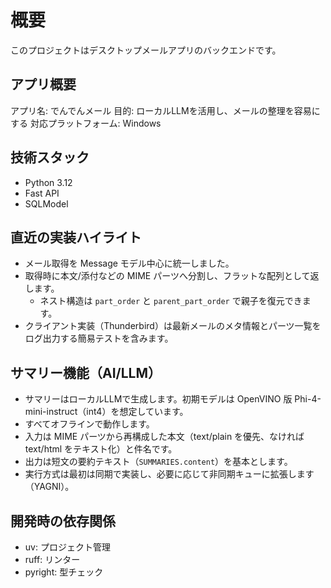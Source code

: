# 概要

このプロジェクトはデスクトップメールアプリのバックエンドです。

## アプリ概要

アプリ名: でんでんメール
目的: ローカルLLMを活用し、メールの整理を容易にする
対応プラットフォーム: Windows

## 技術スタック

- Python 3.12
- Fast API
- SQLModel

## 直近の実装ハイライト

- メール取得を Message モデル中心に統一しました。
- 取得時に本文/添付などの MIME パーツへ分割し、フラットな配列として返します。
	- ネスト構造は `part_order` と `parent_part_order` で親子を復元できます。
- クライアント実装（Thunderbird）は最新メールのメタ情報とパーツ一覧をログ出力する簡易テストを含みます。

## サマリー機能（AI/LLM）

- サマリーはローカルLLMで生成します。初期モデルは OpenVINO 版 Phi-4-mini-instruct（int4）を想定しています。
- すべてオフラインで動作します。
- 入力は MIME パーツから再構成した本文（text/plain を優先、なければ text/html をテキスト化）と件名です。
- 出力は短文の要約テキスト（`SUMMARIES.content`）を基本とします。
- 実行方式は最初は同期で実装し、必要に応じて非同期キューに拡張します（YAGNI）。

## 開発時の依存関係

- uv: プロジェクト管理
- ruff: リンター
- pyright: 型チェック
